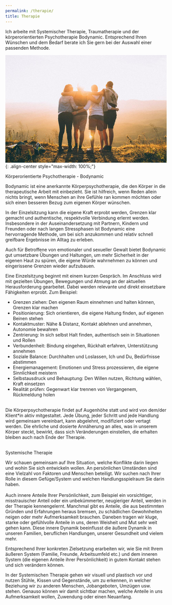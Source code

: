 ```yaml
---
permalink: /therapie/
title: Therapie
---
```

Ich arbeite mit Systemischer Therapie, Traumatherapie und der körperorientierten Psychotherapie Bodynamic. Entsprechend Ihren Wünschen und dem Bedarf berate ich Sie gern bei der Auswahl einer passenden Methode.

![Freunde](/assets/images/Beratung_Freunde_klein.jpg){: .align-center style="max-width: 100%;"}

Körperorientierte Psychotherapie - Bodynamic

Bodynamic ist eine anerkannte Körperpsychotherapie, die den Körper in die therapeutische Arbeit mit einbezieht. Sie ist hilfreich, wenn Reden allein nichts bringt, wenn Menschen an ihre Gefühle ran kommen möchten oder sich einen besseren Bezug zum eigenen Körper wünschen.

In der Einzelsitzung kann die eigene Kraft erprobt werden, Grenzen klar gemacht und authentische, respektvolle Verbindung erlernt werden. Insbesondere in der Auseinandersetzung mit Partnern, Kindern und Freunden oder nach langen Stressphasen ist Bodynamic eine hervorragende Methode, um bei sich anzukommen und relativ schnell greifbare Ergebnisse im Alltag zu erleben.

Auch für Betroffene von emotionaler und sexueller Gewalt bietet Bodynamic gut umsetzbare Übungen und Haltungen, um mehr Sicherheit in der eigenen Haut zu spüren, die eigene Würde wahrnehmen zu können und eingerissene Grenzen wieder aufzubauen.

Eine Einzelsitzung beginnt mit einem kurzen Gespräch. Im Anschluss wird mit gezielten Übungen, Bewegungen und Atmung an der aktuellen Herausforderung gearbeitet. Dabei werden relevante und direkt einsetzbare Fähigkeiten erprobt. Zum Beispiel:

* Grenzen ziehen: Den eigenen Raum einnehmen und halten können, Grenzen klar machen
* Positionierung: Sich orientieren, die eigene Haltung finden, auf eigenen Beinen stehen
* Kontaktmuster: Nähe & Distanz, Kontakt ablehnen und annehmen, Autonomie bewahren
* Zentrierung: In sich selbst Halt finden, authentisch sein in Situationen und Rollen
* Verbundenheit: Bindung eingehen, Rückhalt erfahren, Unterstützung annehmen
* Soziale Balance: Durchhalten und Loslassen, Ich und Du, Bedürfnisse abstimmen
* Energiemanagement: Emotionen und Stress prozessieren, die eigene Sinnlichkeit meistern
* Selbstausdruck und Behauptung: Den Willen nutzen, Richtung wählen, Kraft einsetzen
* Realität prüfen: Gegenwart klar trennen von Vergangenem, Rückmeldung holen

\
Die Körperpsychotherapie findet auf Augenhöhe statt und wird von dem/der Klient*in aktiv mitgestaltet. Jede Übung, jeder Schritt und jede Handlung wird gemeinsam vereinbart, kann abgelehnt, modifiziert oder vertagt werden. Die ehrliche und dosierte Annäherung an alles, was in unserem Körper steckt, bewirkt, dass sich Veränderungen einstellen, die erhalten bleiben auch nach Ende der Therapie.\
<br>

Systemische Therapie

Wir schauen gemeinsam auf Ihre Situation, welche Konflikte darin liegen und wohin Sie sich entwickeln wollen. An persönlichen Umständen sind eine Vielzahl von Faktoren und Menschen beteiligt. Wir suchen nach Ihrer Rolle in diesem Gefüge/System und welchen Handlungsspielraum Sie darin haben.\
\
Auch innere Anteile Ihrer Persönlichkeit, zum Beispiel ein vorsichtiger, misstrauischer Anteil oder ein unbekümmerter, neugieriger Anteil, werden in der Therapie kennengelernt. Manchmal gibt es Anteile, die aus bestimmten Gründen und Erfahrungen heraus bremsen, zu schädlichen Gewohnheiten neigen oder mehr Aufmerksamkeit brauchen. Daneben tragen wir kluge, starke oder gefühlvolle Anteile in uns, deren Weisheit und Mut sehr weit gehen kann. Diese innere Dynamik beeinflusst die äußere Dynamik in unseren Familien, beruflichen Handlungen, unserer Gesundheit und vielem mehr.

Entsprechend Ihrer konkreten Zielsetzung erarbeiten wir, wie Sie mit Ihrem äußeren System (Familie, Freunde, Arbeitsumfeld etc.) und dem inneren System (die eigenen Anteile ihrer Persönlichkeit) in gutem Kontakt stehen und sich verändern können.

In der Systemischen Therapie gehen wir visuell und plastisch vor und nutzen Stühle, Kissen und Gegenstände, um zu erkennen, in welcher Beziehung wir zu anderen Menschen, Jobangeboten, Umzügen usw. stehen. Genauso können wir damit sichtbar machen, welche Anteile in uns Aufmerksamkeit wollen, Zuwendung oder einen Neuanfang.